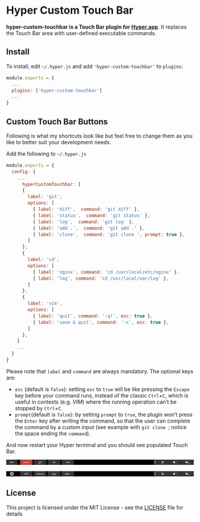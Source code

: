 # Hyper Custom Touch Bar

**hyper-custom-touchbar is a Touch Bar plugin for [Hyper.app](https://hyper.is/)**. It replaces the Touch Bar area with user-defined executable commands.

## Install

To install, edit `~/.hyper.js` and add `'hyper-custom-touchbar'` to `plugins`:

```javascript
module.exports = {
  ...
  plugins: ['hyper-custom-touchbar']
  ...
}
```


## Custom Touch Bar Buttons

Following is what my shortcuts look like but feel free to change them as you like to better suit your development needs.

Add the following to `~/.hyper.js`

```javascript
module.exports = {
  config: {
    ...
      hyperCustomTouchbar: [
      {
        label: 'git',
        options: [
          { label: 'diff',  command: 'git diff' },
          { label: 'status',  command: 'git status' },
          { label: 'log',  command: 'git log' },
          { label: 'add .',  command: 'git add .' },
          { label: 'clone',  command: 'git clone ', prompt: true },
        ]
      },
      {
        label: 'cd',
        options: [
          { label: 'nginx', command: 'cd /usr/local/etc/nginx' },
          { label: 'log', command: 'cd /usr/local/var/log' },
        ]
      },
      {
        label: 'vim',
        options: [
          { label: 'quit', command: ':q!', esc: true },
          { label: 'save & quit', command: ':x', esc: true },
        ]
      },
    ]
    ...
  }
}
```

Please note that `label` and `command` are always mandatory. The optional keys are:
- `esc` (default is `false`): setting `esc` to `true` will be like pressing the `Escape` key before your command runs, instead of the classic `Ctrl`+`C`, which is useful in contexts (e.g. _VIM_) where the running operation can’t be stopped by `Ctrl`+`C`.
- `prompt`(default is `false`): by setting `prompt` to `true`, the plugin won’t press the `Enter` key after writing the command, so that the user can complete the command by a custom input (see example with `git clone `; notice the space ending the `command`).


And now restart your Hyper terminal and you should see populated Touch Bar.

![Screenshot](https://raw.githubusercontent.com/SwarShah/hyper-custom-touchbar/master/ScreenshotMain.png)

![Screenshot](https://raw.githubusercontent.com/SwarShah/hyper-custom-touchbar/master/ScreenshotGit.png)

## License
This project is licensed under the MIT License - see the [LICENSE](https://github.com/SwarShah/hyper-custom-touchbar/blob/master/LICENSE) file for details
